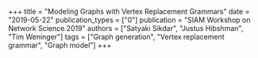 +++
title = "Modeling Graphs with Vertex Replacement Grammars"
date = "2019-05-22"
publication_types = ["0"]
publication = "SIAM Workshop on Network Science 2019"
authors = ["Satyaki Sikdar", "Justus Hibshman", "Tim Weninger"]
tags = ["Graph generation", "Vertex replacement grammar", "Graph model"]
+++